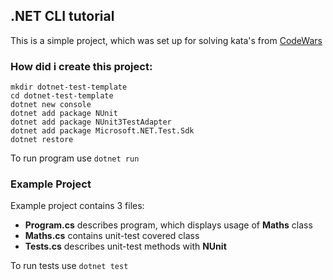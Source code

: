 ## .NET CLI tutorial

This is a simple project, which was set up for solving kata's from [CodeWars](https://www.codewars.com/)

### How did i create this project:

```
mkdir dotnet-test-template
cd dotnet-test-template
dotnet new console
dotnet add package NUnit
dotnet add package NUnit3TestAdapter
dotnet add package Microsoft.NET.Test.Sdk
dotnet restore
```

To run program use `dotnet run`

### Example Project

Example project contains 3 files:
- **Program.cs** describes program, which displays usage of **Maths** class
- **Maths.cs** contains unit-test covered class
- **Tests.cs** describes unit-test methods with **NUnit**

To run tests use `dotnet test`
